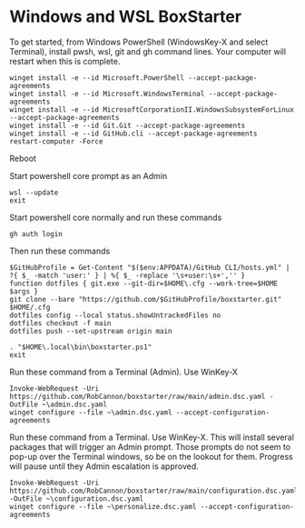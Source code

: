 # Windows and WSL BoxStarter

To get started, from Windows PowerShell (WindowsKey-X and select Terminal), install pwsh, wsl, git and gh command lines.  Your computer will restart when this is complete.
```
winget install -e --id Microsoft.PowerShell --accept-package-agreements
winget install -e --id Microsoft.WindowsTerminal --accept-package-agreements
winget install -e --id MicrosoftCorporationII.WindowsSubsystemForLinux --accept-package-agreements
winget install -e --id Git.Git --accept-package-agreements
winget install -e --id GitHub.cli --accept-package-agreements
restart-computer -Force
```

Reboot

Start powershell core prompt as an Admin
```
wsl --update
exit
```


Start powershell core normally and run these commands
```
gh auth login
```

Then run these commands
```
$GitHubProfile = Get-Content "$($env:APPDATA)/GitHub CLI/hosts.yml" | ?{ $_ -match 'user:' } | %{ $_ -replace '\s+user:\s+','' }
function dotfiles { git.exe --git-dir=$HOME\.cfg --work-tree=$HOME $args }
git clone --bare "https://github.com/$GitHubProfile/boxstarter.git" $HOME/.cfg
dotfiles config --local status.showUntrackedFiles no
dotfiles checkout -f main
dotfiles push --set-upstream origin main

. "$HOME\.local\bin\boxstarter.ps1"
exit
```


Run these command from a Terminal (Admin).  Use WinKey-X
```
Invoke-WebRequest -Uri https://github.com/RobCannon/boxstarter/raw/main/admin.dsc.yaml -OutFile ~\admin.dsc.yaml
winget configure --file ~\admin.dsc.yaml --accept-configuration-agreements 
```

Run these command from a Terminal.  Use WinKey-X.  This will install several packages that will trigger an Admin prompt.  Those
prompts do not seem to pop-up over the Terminal windows, so be on the lookout for them. Progress will pause until they Admin escalation is approved.
```
Invoke-WebRequest -Uri https://github.com/RobCannon/boxstarter/raw/main/configuration.dsc.yaml -OutFile ~\configuration.dsc.yaml
winget configure --file ~\personalize.dsc.yaml --accept-configuration-agreements 
```
